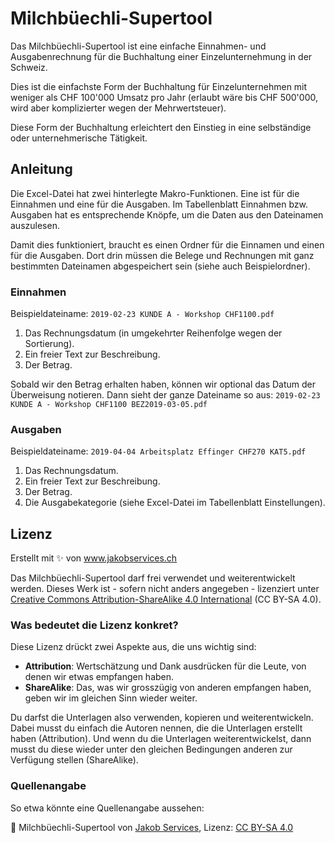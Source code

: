 # Milchbüechli-Supertool

Das Milchbüechli-Supertool ist eine einfache Einnahmen- und Ausgabenrechnung für die Buchhaltung einer Einzelunternehmung in der Schweiz.

Dies ist die einfachste Form der Buchhaltung für Einzelunternehmen mit weniger als CHF 100'000 Umsatz pro Jahr (erlaubt wäre bis CHF 500'000, wird aber komplizierter wegen der Mehrwertsteuer).

Diese Form der Buchhaltung erleichtert den Einstieg in eine selbständige oder unternehmerische Tätigkeit.

## Anleitung

Die Excel-Datei hat zwei hinterlegte Makro-Funktionen. Eine ist für die Einnahmen und eine für die Ausgaben. Im Tabellenblatt Einnahmen bzw. Ausgaben hat es entsprechende Knöpfe, um die Daten aus den Dateinamen auszulesen.

Damit dies funktioniert, braucht es einen Ordner für die Einnamen und einen für die Ausgaben. Dort drin müssen die Belege und Rechnungen mit ganz bestimmten Dateinamen abgespeichert sein (siehe auch Beispielordner).

### Einnahmen

Beispieldateiname: `2019-02-23 KUNDE A - Workshop CHF1100.pdf`

1. Das Rechnungsdatum (in umgekehrter Reihenfolge wegen der Sortierung).
2. Ein freier Text zur Beschreibung.
3. Der Betrag.

Sobald wir den Betrag erhalten haben, können wir optional das Datum der Überweisung notieren. Dann sieht der ganze Dateiname so aus: `2019-02-23 KUNDE A - Workshop CHF1100 BEZ2019-03-05.pdf`

### Ausgaben

Beispieldateiname: `2019-04-04 Arbeitsplatz Effinger CHF270 KAT5.pdf`

1. Das Rechnungsdatum.
2. Ein freier Text zur Beschreibung.
3. Der Betrag.
4. Die Ausgabekategorie (siehe Excel-Datei im Tabellenblatt Einstellungen).

## Lizenz

Erstellt mit ✨ von www.jakobservices.ch

Das Milchbüechli-Supertool darf frei verwendet und weiterentwickelt werden. Dieses Werk ist - sofern nicht anders angegeben - lizenziert unter [Creative Commons Attribution-ShareAlike 4.0 International](https://creativecommons.org/licenses/by-sa/4.0/) (CC BY-SA 4.0).

### Was bedeutet die Lizenz konkret?

Diese Lizenz drückt zwei Aspekte aus, die uns wichtig sind:

- **Attribution**: Wertschätzung und Dank ausdrücken für die Leute, von denen wir etwas empfangen haben.
- **ShareAlike**: Das, was wir grosszügig von anderen empfangen haben, geben wir im gleichen Sinn wieder weiter.

Du darfst die Unterlagen also verwenden, kopieren und weiterentwickeln. Dabei musst du einfach die Autoren nennen, die die Unterlagen erstellt haben (Attribution). Und wenn du die Unterlagen weiterentwickelst, dann musst du diese wieder unter den gleichen Bedingungen anderen zur Verfügung stellen (ShareAlike).

### Quellenangabe

So etwa könnte eine Quellenangabe aussehen:

📌 Milchbüechli-Supertool von [Jakob Services](https://www.jakobservices.ch), Lizenz: [CC BY-SA 4.0](https://creativecommons.org/licenses/by-sa/4.0/)

